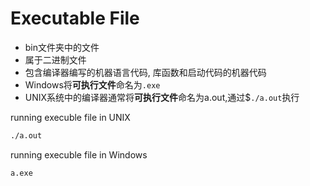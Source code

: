 # Executable File

- bin文件夹中的文件
- 属于二进制文件
- 包含编译器编写的机器语言代码, 库函数和启动代码的机器代码
- Windows将**可执行文件**命名为`.exe`
- UNIX系统中的编译器通常将**可执行文件**命名为a.out,通过$`./a.out`执行

running execuble file in UNIX

```bash
./a.out
```

running execuble file in Windows

```bash
a.exe
```